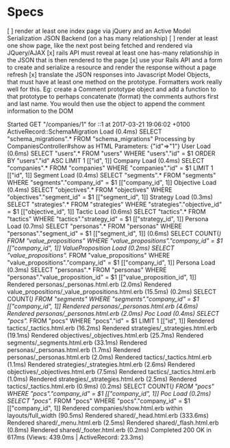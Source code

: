 # Specs

[ ] render at least one index page via jQuery and an Active Model Serialization JSON Backend (on a has many relationship)
[ ] render at least one show page, like the next post being fetched and rendered via JQuery/AJAX
[x] rails API must reveal at least one has-many relationship in the JSON that is then rendered to the page
[x] use your Rails API and a form to create and serialize a resource and render the response without a page refresh
[x] translate the JSON responses into Javascript Model Objects, that must have at least one method on the prototype. Formatters work really well for this. Eg: create a Comment prototype object and add a function to that prototype to perhaps concatenate (format) the comments authors first and last name. You would then use the object to append the comment information to the DOM

Started GET "/companies/1" for ::1 at 2017-03-21 19:06:02 +0100
  ActiveRecord::SchemaMigration Load (0.4ms)  SELECT "schema_migrations".* FROM "schema_migrations"
Processing by CompaniesController#show as HTML
  Parameters: {"id"=>"1"}
  User Load (0.6ms)  SELECT  "users".* FROM "users" WHERE "users"."id" = $1  ORDER BY "users"."id" ASC LIMIT 1  [["id", 1]]
  Company Load (0.4ms)  SELECT  "companies".* FROM "companies" WHERE "companies"."id" = $1 LIMIT 1  [["id", 1]]
  Segment Load (0.4ms)  SELECT "segments".* FROM "segments" WHERE "segments"."company_id" = $1  [["company_id", 1]]
  Objective Load (0.4ms)  SELECT "objectives".* FROM "objectives" WHERE "objectives"."segment_id" = $1  [["segment_id", 1]]
  Strategy Load (0.3ms)  SELECT "strategies".* FROM "strategies" WHERE "strategies"."objective_id" = $1  [["objective_id", 1]]
  Tactic Load (0.6ms)  SELECT "tactics".* FROM "tactics" WHERE "tactics"."strategy_id" = $1  [["strategy_id", 1]]
  Persona Load (0.7ms)  SELECT "personas".* FROM "personas" WHERE "personas"."segment_id" = $1  [["segment_id", 1]]
   (0.6ms)  SELECT COUNT(*) FROM "value_propositions" WHERE "value_propositions"."company_id" = $1  [["company_id", 1]]
  ValueProposition Load (0.2ms)  SELECT "value_propositions".* FROM "value_propositions" WHERE "value_propositions"."company_id" = $1  [["company_id", 1]]
  Persona Load (0.3ms)  SELECT "personas".* FROM "personas" WHERE "personas"."value_proposition_id" = $1  [["value_proposition_id", 1]]
  Rendered personas/_personas.html.erb (2.0ms)
  Rendered value_propositions/_value_propositions.html.erb (15.5ms)
   (0.2ms)  SELECT COUNT(*) FROM "segments" WHERE "segments"."company_id" = $1  [["company_id", 1]]
  Rendered personas/_personas.html.erb (4.6ms)
  Rendered personas/_personas.html.erb (2.0ms)
  Poc Load (0.4ms)  SELECT  "pocs".* FROM "pocs" WHERE "pocs"."id" = $1 LIMIT 1  [["id", 1]]
  Rendered tactics/_tactics.html.erb (16.2ms)
  Rendered strategies/_strategies.html.erb (19.1ms)
  Rendered objectives/_objectives.html.erb (25.7ms)
  Rendered segments/_segments.html.erb (33.1ms)
  Rendered personas/_personas.html.erb (1.7ms)
  Rendered personas/_personas.html.erb (2.0ms)
  Rendered tactics/_tactics.html.erb (1.1ms)
  Rendered strategies/_strategies.html.erb (2.6ms)
  Rendered objectives/_objectives.html.erb (7.5ms)
  Rendered tactics/_tactics.html.erb (1.0ms)
  Rendered strategies/_strategies.html.erb (2.5ms)
  Rendered tactics/_tactics.html.erb (0.9ms)
   (0.2ms)  SELECT COUNT(*) FROM "pocs" WHERE "pocs"."company_id" = $1  [["company_id", 1]]
  Poc Load (0.2ms)  SELECT "pocs".* FROM "pocs" WHERE "pocs"."company_id" = $1  [["company_id", 1]]
  Rendered companies/show.html.erb within layouts/full_width (90.5ms)
  Rendered shared/_head.html.erb (333.6ms)
  Rendered shared/_menu.html.erb (2.5ms)
  Rendered shared/_flash.html.erb (0.8ms)
  Rendered shared/_footer.html.erb (0.2ms)
Completed 200 OK in 617ms (Views: 439.0ms | ActiveRecord: 23.3ms)
